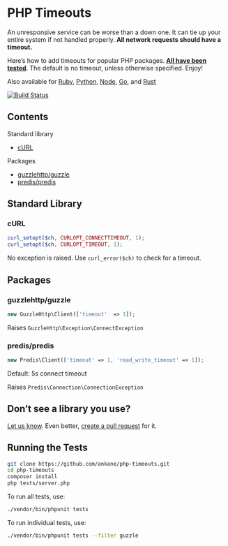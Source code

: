 # PHP Timeouts

An unresponsive service can be worse than a down one. It can tie up your entire system if not handled properly. **All network requests should have a timeout.**

Here’s how to add timeouts for popular PHP packages. **[All have been tested](tests)**. The default is no timeout, unless otherwise specified. Enjoy!

Also available for [Ruby](https://github.com/ankane/the-ultimate-guide-to-ruby-timeouts), [Python](https://github.com/ankane/python-timeouts), [Node](https://github.com/ankane/node-timeouts), [Go](https://github.com/ankane/go-timeouts), and [Rust](https://github.com/ankane/rust-timeouts)

[![Build Status](https://github.com/ankane/php-timeouts/workflows/build/badge.svg?branch=master)](https://github.com/ankane/php-timeouts/actions)

## Contents

Standard library

- [cURL](#curl)

Packages

- [guzzlehttp/guzzle](#guzzlehttp-guzzle)
- [predis/predis](#predis-predis)

## Standard Library

### cURL

```php
curl_setopt($ch, CURLOPT_CONNECTTIMEOUT, 1);
curl_setopt($ch, CURLOPT_TIMEOUT, 1);
```

No exception is raised. Use `curl_error($ch)` to check for a timeout.

## Packages

### guzzlehttp/guzzle

```php
new GuzzleHttp\Client(['timeout'  => 1]);
```

Raises `GuzzleHttp\Exception\ConnectException`

### predis/predis

```php
new Predis\Client(['timeout' => 1, 'read_write_timeout' => 1]);
```

Default: 5s connect timeout

Raises `Predis\Connection\ConnectionException`

## Don’t see a library you use?

[Let us know](https://github.com/ankane/php-timeouts/issues/new). Even better, [create a pull request](https://github.com/ankane/php-timeouts/pulls) for it.

## Running the Tests

```sh
git clone https://github.com/ankane/php-timeouts.git
cd php-timeouts
composer install
php tests/server.php
```

To run all tests, use:

```sh
./vendor/bin/phpunit tests
```

To run individual tests, use:

```sh
./vendor/bin/phpunit tests --filter guzzle
```

